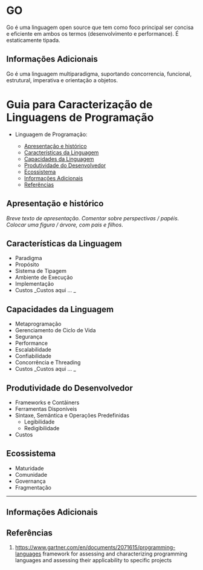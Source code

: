 # GO

Go é uma linguagem open source que tem como foco principal ser concisa e eficiente em ambos os termos (desenvolvimento e performance). É estaticamente tipada.

## Informações Adicionais

Go é uma linguagem multiparadigma, suportando concorrencia, funcional, estrutural, imperativa e orientação a objetos.

<!--
Recomendações:
1. A
2. B

Contribuidores:
+ Kenia e Luiz
+ Mauricio Santiago, Gustavo Santos, Matheus Novais, Ivens Joris, Matheus Silva
+ Álvaro Souza Oliveira; Carlos Mosselman Cabral Neto; Thiago Vieira Souza Andrade; Caio Nery Matos Santos; Vanessa Machado Araújo
+ Daniel

Fontes:
+ Criação do TOC
  + [Table of contents generated with markdown-toc](http://ecotrust-canada.github.io/markdown-toc/)
---

-->

# Guia para Caracterização de Linguagens de Programação

- Linguagem de Programação: <nome>

  - [Apresentação e histórico](#apresenta--o-e-hist-rico)
  - [Características da Linguagem](#caracter-sticas-da-linguagem)
  - [Capacidades da Linguagem](#capacidades-da-linguagem)
  - [Produtividade do Desenvolvedor](#produtividade-do-desenvolvedor)
  - [Ecossistema](#ecossistema)
  - [Informações Adicionais](#informa--es-adicionais)
  - [Referências](#refer-ncias)

## Apresentação e histórico

_Breve texto de apresentação._
_Comentar sobre perspectivas / papéis._
_Colocar uma figura / árvore, com pais e filhos_.

## Características da Linguagem

- Paradigma
- Propósito
- Sistema de Tipagem
- Ambiente de Execução
- Implementação
- Custos
  _Custos aqui ... _

## Capacidades da Linguagem

- Metaprogramação
- Gerenciamento de Ciclo de Vida
- Segurança
- Performance
- Escalabilidade
- Confiabilidade
- Concorrência e Threading
- Custos
  _Custos aqui ... _

## Produtividade do Desenvolvedor

- Frameworks e Contâiners
- Ferramentas Disponíveis
- Sintaxe, Semântica e Operações Predefinidas
  - Legibilidade
  - Redigibilidade
- Custos

## Ecossistema

- Maturidade
- Comunidade
- Governança
- Fragmentação

---

## Informações Adicionais

## Referências

1. https://www.gartner.com/en/documents/2071615/programming-languages
   framework for assessing and characterizing programming languages and assessing their applicability to specific projects
